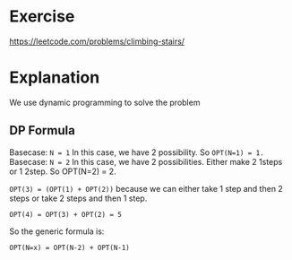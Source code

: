 # Exercise
https://leetcode.com/problems/climbing-stairs/
# Explanation
We use dynamic programming to solve the problem
## DP Formula
Basecase: `N = 1`
In this case, we have 2 possibility. So `OPT(N=1) = 1.
`
Basecase: `N = 2`
In this case, we have 2 possibilities. Either make 2 1steps or 1 2step. So OPT(N=2) = 2.

`OPT(3) = (OPT(1) + OPT(2))`  because we can either take 1 step and then 2 steps or take 2 steps and then 1 step. 

`OPT(4) = OPT(3) + OPT(2) = 5`

So the generic formula is:

`OPT(N=x) = OPT(N-2) + OPT(N-1)`



